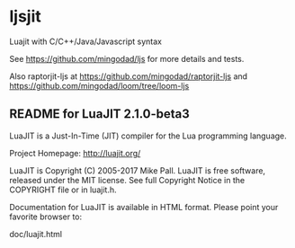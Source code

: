 # ljsjit
Luajit with C/C++/Java/Javascript syntax

See https://github.com/mingodad/ljs for more details and tests.

Also raptorjit-ljs at https://github.com/mingodad/raptorjit-ljs and https://github.com/mingodad/loom/tree/loom-ljs

README for LuaJIT 2.1.0-beta3
-----------------------------

LuaJIT is a Just-In-Time (JIT) compiler for the Lua programming language.

Project Homepage: http://luajit.org/

LuaJIT is Copyright (C) 2005-2017 Mike Pall.
LuaJIT is free software, released under the MIT license.
See full Copyright Notice in the COPYRIGHT file or in luajit.h.

Documentation for LuaJIT is available in HTML format.
Please point your favorite browser to:

 doc/luajit.html


